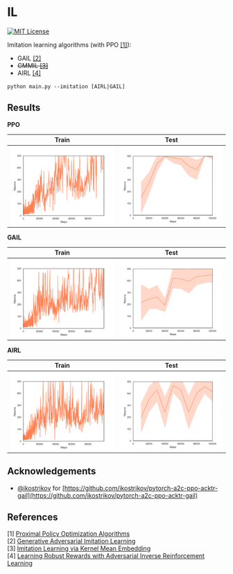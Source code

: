 IL
==
[![MIT License](https://img.shields.io/badge/license-MIT-blue.svg)](LICENSE.md)

Imitation learning algorithms (with PPO [[1]](#references)):

- GAIL [[2]](#references)
- ~~GMMIL [[3]](#references)~~
- AIRL [[4]](#references)

```
python main.py --imitation [AIRL|GAIL]
```

Results
-------

**PPO**

Train | Test
:----:|:---:
![ppo_train_returns](figures/ppo_train_returns.png) | ![ppo_test_returns](figures/ppo_test_returns.png)

**GAIL**

Train | Test
:----:|:---:
![gail_train_returns](figures/gail_train_returns.png) | ![gail_test_returns](figures/gail_test_returns.png)

**AIRL**

Train | Test
:----:|:---:
![airl_train_returns](figures/airl_train_returns.png) | ![airl_test_returns](figures/airl_test_returns.png)

Acknowledgements
----------------

- [@ikostrikov](https://github.com/ikostrikov) for [https://github.com/ikostrikov/pytorch-a2c-ppo-acktr-gail](https://github.com/ikostrikov/pytorch-a2c-ppo-acktr-gail)

References
----------

[1] [Proximal Policy Optimization Algorithms](https://arxiv.org/abs/1707.06347)  
[2] [Generative Adversarial Imitation Learning](https://arxiv.org/abs/1606.03476)  
[3] [Imitation Learning via Kernel Mean Embedding](https://www.aaai.org/ocs/index.php/AAAI/AAAI18/paper/viewPaper/16807)  
[4] [Learning Robust Rewards with Adversarial Inverse Reinforcement Learning](https://arxiv.org/abs/1710.11248)
